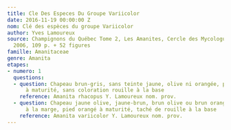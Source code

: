 ```yaml
---
title: Cle Des Especes Du Groupe Variicolor
date: 2016-11-19 00:00:00 Z
nom: Clé des espèces du groupe Variicolor
author: Yves Lamoureux
source: Champignons du Québec Tome 2, Les Amanites, Cercle des Mycologues de Montréal,
  2006, 109 p. + 52 figures
famille: Amanitaceae
genre: Amanita
etapes:
- numero: 1
  questions:
  - question: Chapeau brun-gris, sans teinte jaune, olive ni orangée, pied gris-brun
      à maturité, sans coloration rouille à la base
    reference: Amanita rhacopus Y. Lamoureux nom. prov.
  - question: Chapeau jaune olive, jaune-brun, brun olive ou brun orangé, au moins
      à la marge, pied orangé à maturité, taché de rouille à la base
    reference: Amanita variicolor Y. Lamoureux nom. prov.
---
```


